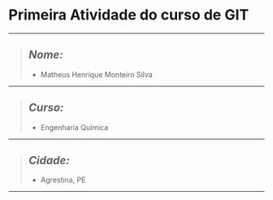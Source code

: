 # Primeira Atividade do curso de GIT 

***

> ## ***Nome:*** ##
> 
>  - Matheus Henrique Monteiro Silva 

***


> ## ***Curso:*** 
> 
>  - Engenharia Química 

***

>  ## ***Cidade:*** 
> 
>  - Agrestina, PE 

***
